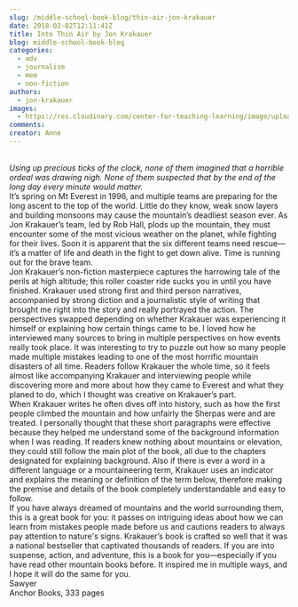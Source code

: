 ```yaml
---
slug: /middle-school-book-blog/thin-air-jon-krakauer
date: 2018-02-02T12:11:41Z
title: Into Thin Air by Jon Krakauer
blog: middle-school-book-blog
categories:
  - adv
  - journalism
  - mem
  - non-fiction
authors:
  - jon-krakauer
images:
  - https://res.cloudinary.com/center-for-teaching-learning/image/upload/v1659700615/Into-Thin-Air-195x300.jpg.jpg
comments:
creator: Anne
---
```


 <br /><em>Using up precious ticks of the clock, none of them imagined that a horrible ordeal was drawing nigh. None of them suspected that by the end of the long day every minute would matter.</em><br />It’s spring on Mt Everest in 1996, and multiple teams are preparing for the long ascent to the top of the world. Little do they know, weak snow layers and building monsoons may cause the mountain’s deadliest season ever. As Jon Krakauer’s team, led by Rob Hall, plods up the mountain, they must encounter some of the most vicious weather on the planet, while fighting for their lives. Soon it is apparent that the six different teams need rescue— it’s a matter of life and death in the fight to get down alive. Time is running out for the brave team.<br />Jon Krakauer’s non-fiction masterpiece captures the harrowing tale of the perils at high altitude; this roller coaster ride sucks you in until you have finished. Krakauer used strong first and third person narratives, accompanied by strong diction and a journalistic style of writing that brought me right into the story and really portrayed the action. The perspectives swapped depending on whether Krakauer was experiencing it himself or explaining how certain things came to be. I loved how he interviewed many sources to bring in multiple perspectives on how events really took place. It was interesting to try to puzzle out how so many people made multiple mistakes leading to one of the most horrific mountain disasters of all time. Readers follow Krakauer the whole time, so it feels almost like accompanying Krakauer and interviewing people while discovering more and more about how they came to Everest and what they planed to do, which I thought was creative on Krakauer’s part.<br />When Krakauer writes he often dives off into history, such as how the first people climbed the mountain and how unfairly the Sherpas were and are treated. I personally thought that these short paragraphs were effective because they helped me understand some of the background information when I was reading. If readers knew nothing about mountains or elevation, they could still follow the main plot of the book, all due to the chapters designated for explaining background. Also if there is ever a word in a different language or a mountaineering term, Krakauer uses an indicator and explains the meaning or definition of the term below, therefore making the premise and details of the book completely understandable and easy to follow.<br />If you have always dreamed of mountains and the world surrounding them, this is a great book for you: it passes on intriguing ideas about how we can learn from mistakes people made before us and cautions readers to always pay attention to nature's signs. Krakauer’s book is crafted so well that it was a national bestseller that captivated thousands of readers. If you are into suspense, action, and adventure, this is a book for you—especially if you have read other mountain books before. It inspired me in multiple ways, and I hope it will do the same for you.<br />Sawyer<br />Anchor Books, 333 pages
